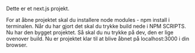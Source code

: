 Dette er et next.js projekt.

For at åbne projektet skal du installere node modules - npm install i terminalen.
Når du har gjort det skal du trykke build nede i NPM SCRIPTS. Nu har den bygget projektet.
Så skal du nu trykke på dev, den er lige ovenover build.
Nu er projektet klar til at blive åbnet på localhost:3000 i din browser.

